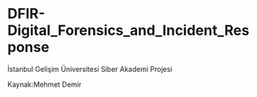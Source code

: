 # DFIR-Digital_Forensics_and_Incident_Response
İstanbul Gelişim Üniversitesi Siber Akademi Projesi

Kaynak:Mehmet Demir
